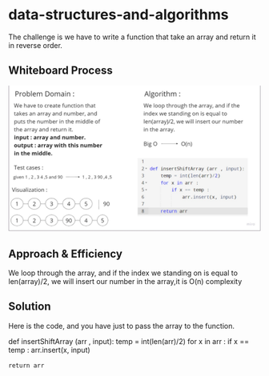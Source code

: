 # data-structures-and-algorithms

The challenge is we have to write a function that take an array and return it in reverse order.

## Whiteboard Process
![White boared](Untitled%20(1).jpg)

## Approach & Efficiency
We loop through the array, and if the index we standing on is equal to len(array)/2, we will insert our number in the array,it is O(n) complexity

## Solution
Here is the code, and you have just to pass the array to the function.

def insertShiftArray (arr , input):
    temp = int(len(arr)/2)
    for x in arr :
        if x == temp :
            arr.insert(x, input)
            
    return arr